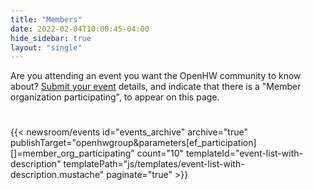 ```yaml
---
title: "Members"
date: 2022-02-04T10:00:45-04:00
hide_sidebar: true
layout: "single"
---
```

 
Are you attending an event you want the OpenHW community to know about? [Submit your event](https://newsroom.eclipse.org/node/add/events) details, and indicate that there is a "Member organization participating", to appear on this page.
#
{{< newsroom/events
    id="events_archive" 
    archive="true"
    publishTarget="openhwgroup&parameters[ef_participation][]=member_org_participating"
    count="10"
    templateId="event-list-with-description"
    templatePath="js/templates/event-list-with-description.mustache"
    paginate="true" >}}